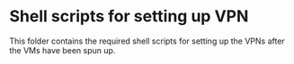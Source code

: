 # Shell scripts for setting up VPN

This folder contains the required shell scripts for setting up the VPNs after the VMs have been spun up.
